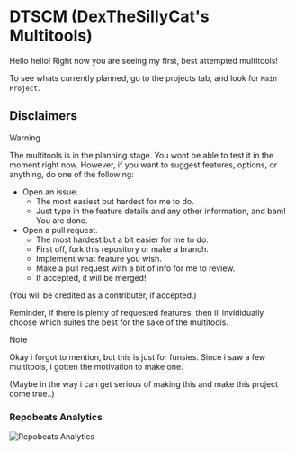 # DTSCM (DexTheSillyCat's Multitools)
Hello hello! Right now you are seeing my first, best attempted multitools!

To see whats currently planned, go to the projects tab, and look for `Main Project`.

## Disclaimers
> [!WARNING]
> The multitools is in the planning stage. You wont be able to test it in the moment right now.
> However, if you want to suggest features, options, or anything, do one of the following:
> - Open an issue.
>    - The most easiest but hardest for me to do.
>    - Just type in the feature details and any other information, and bam! You are done.
> - Open a pull request.
>    - The most hardest but a bit easier for me to do.
>    - First off, fork this repository or make a branch.
>    - Implement what feature you wish.
>    - Make a pull request with a bit of info for me to review.
>    - If accepted, it will be merged!
>
> (You will be credited as a contributer, if accepted.)
> 
> Reminder, if there is plenty of requested features, then ill invididually choose which suites the best for the sake of the multitools.

> [!NOTE]
> Okay i forgot to mention, but this is just for funsies. Since i saw a few multitools, i gotten the motivation to make one.
>
> (Maybe in the way i can get serious of making this and make this project come true..)

### Repobeats Analytics
![Repobeats Analytics](https://repobeats.axiom.co/api/embed/21b5e3197109f8aee9e98c438f2c7c1c512e106c.svg "Repobeats analytics image")
